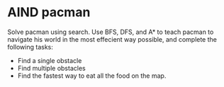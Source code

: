 # AIND pacman
Solve pacman using search. Use BFS, DFS, and A* to teach pacman to navigate his world in the most effecient way possible, and complete the following tasks:
- Find a single obstacle
- Find multiple obstacles
- Find the fastest way to eat all the food on the map.